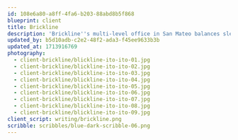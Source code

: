 ```yaml
---
id: 108e6a80-a8ff-4fa6-b203-88abd8b5f868
blueprint: client
title: Brickline
description: 'Brickline''s multi-level office in San Mateo balances sleek yet warm interior finishes with abundant plant life. The space''s sun-filled stairwell descends into a veritable forest floor of ferns and calathea, while pale pink anthuriums and a ficus elastica tineke punctuate dark leafy plantings. Lounge spaces are enriched with free-standing patinated stone and terracotta vessels holding palms, exotic dracaena and a variegated "Thai constellation" monstera.'
updated_by: b5d10adb-c2e2-48f2-ada3-f45ee9633b3b
updated_at: 1713916769
photography:
  - client-brickline/blickline-ito-ito-01.jpg
  - client-brickline/blickline-ito-ito-02.jpg
  - client-brickline/blickline-ito-ito-03.jpg
  - client-brickline/blickline-ito-ito-04.jpg
  - client-brickline/blickline-ito-ito-05.jpg
  - client-brickline/blickline-ito-ito-06.jpg
  - client-brickline/blickline-ito-ito-07.jpg
  - client-brickline/blickline-ito-ito-08.jpg
  - client-brickline/blickline-ito-ito-09.jpg
client_script: writing/brickline.png
scribble: scribbles/blue-dark-scribble-06.png
---
```

